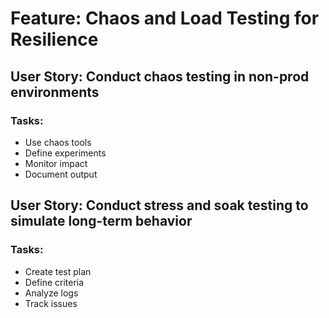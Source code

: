 # Feature: Chaos and Load Testing for Resilience

## User Story: Conduct chaos testing in non-prod environments

### Tasks:
- Use chaos tools
- Define experiments
- Monitor impact
- Document output

## User Story: Conduct stress and soak testing to simulate long-term behavior

### Tasks:
- Create test plan
- Define criteria
- Analyze logs
- Track issues